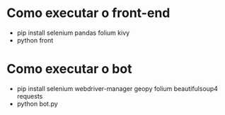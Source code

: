 # Como executar o front-end

- pip install selenium pandas folium kivy
- python front

# Como executar o bot

- pip install selenium webdriver-manager geopy folium beautifulsoup4 requests
- python bot.py
